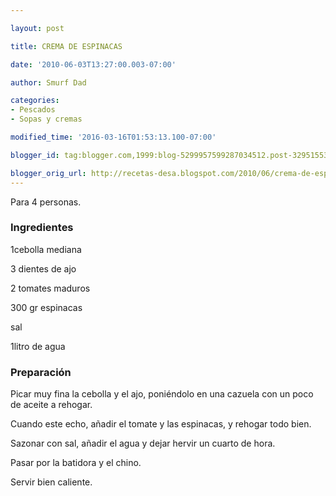 ```yaml
---

layout: post

title: CREMA DE ESPINACAS

date: '2010-06-03T13:27:00.003-07:00'

author: Smurf Dad

categories:
- Pescados
- Sopas y cremas

modified_time: '2016-03-16T01:53:13.100-07:00'

blogger_id: tag:blogger.com,1999:blog-5299957599287034512.post-3295155377498860438

blogger_orig_url: http://recetas-desa.blogspot.com/2010/06/crema-de-espinacas.html
---
```


Para 4 personas.

<h3>Ingredientes</h3>

1cebolla mediana

3 dientes de ajo

2 tomates maduros

300 gr espinacas

sal

1litro de agua

<h3>Preparación</h3>

Picar muy fina la cebolla y el ajo, poniéndolo en una cazuela con un poco de aceite a rehogar.

Cuando este echo, añadir el tomate y las espinacas, y rehogar todo bien.

Sazonar con sal, añadir el agua y dejar hervir un cuarto de hora.

Pasar por la batidora y el chino.

Servir bien caliente.